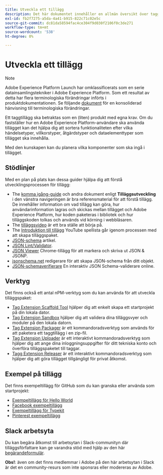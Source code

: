 ```yaml
---
title: Utveckla ett tillägg
description: Det här dokumentet innehåller en allmän översikt över tagghanteringsprocessen med länkar till ytterligare dokumentation för mer detaljerade processer.
exl-id: fb2f7275-a5da-4a41-b915-822c71c02e5c
source-git-commit: dc81da58594fac4ce304f9d030f2106f0c3de271
workflow-type: tm+mt
source-wordcount: '538'
ht-degree: 0%

---
```


# Utveckla ett tillägg

>[!NOTE]
>
>Adobe Experience Platform Launch har omklassificerats som en serie datainsamlingstekniker i Adobe Experience Platform. Som ett resultat av detta har flera terminologiska förändringar införts i produktdokumentationen. Se följande [dokument](../../term-updates.md) för en konsoliderad hänvisning till terminologiska förändringar.

Ett taggtillägg ska betraktas som en (liten) produkt med egna krav. Om du fastställer hur en Adobe Experience Platform-användare ska använda tillägget kan det hjälpa dig att sortera funktionaliteten efter vilka händelsetyper, villkorstyper, åtgärdstyper och dataelementtyper som tillägget ska innehålla.

Med den kunskapen kan du planera vilka komponenter som ska ingå i tillägget.

## Stödlinjer

Med en plan på plats kan dessa guider hjälpa dig att förstå utvecklingsprocessen för tillägg:

* The [komma igång-guide](../getting-started.md) och andra dokument enligt **Tilläggsutveckling** i den vänstra navigeringen är bra referensmaterial för att förstå tillägg. De innehåller information om vad tillägg kan göra, hur användarinformation lagras och skickas mellan tillägget och Adobe Experience Platform, hur koden paketeras i bibliotek och hur tilläggskoden tolkas och används vid körning i webbläsaren.
* The [tilläggsvideo](https://youtu.be/rxjtC9o4rl0) är ett bra ställe att börja på.
* The [Introduktion till tillägg](https://www.youtube.com/playlist?list=PLOdw8u2F8CIgynzKrPEwCPuDxzHW1WP5m) YouTube spellista går igenom processen med att skapa tilläggspaket.
* [JSON-schema](https://spacetelescope.github.io/understanding-json-schema/index.html#) artikel.
* [JSON Lint/Validator](https://jsonlint.com/).
* [JSON Viewer](https://chrome.google.com/webstore/detail/json-viewer/gbmdgpbipfallnflgajpaliibnhdgobh) Chrome-tillägg för att markera och skriva ut JSON &amp; JSONP.
* [jsonschema.net](https://jsonschema.net/#/editor) redigerare för att skapa JSON-schema från ditt objekt.
* [JSON-schemaverifierare](https://www.jsonschemavalidator.net) En interaktiv JSON Schema-validerare online.

## Verktyg

Det finns också ett antal nPM-verktyg som du kan använda för att utveckla tilläggspaket:

* [Tag Extension Scaffold Tool](https://www.npmjs.com/package/@adobe/reactor-scaffold) hjälper dig att enkelt skapa ett startprojekt på din lokala dator.
* [Tag Extension Sandbox](https://www.npmjs.com/package/@adobe/reactor-sandbox) hjälper dig att validera dina tilläggsvyer och moduler på den lokala datorn.
* [Tag Extension Packager](https://www.npmjs.com/package/@adobe/reactor-packager) är ett kommandoradsverktyg som används för att paketera ett taggtillägg i en zip-fil.
* [Tag Extension Uploader](https://www.npmjs.com/package/@adobe/reactor-uploader) är ett interaktivt kommandoradsverktyg som hjälper dig att ange dina inloggningsuppgifter för ditt tekniska konto och överföra tilläggspaketet till taggar.
* [Tagg Extension Releaser](https://www.npmjs.com/package/@adobe/reactor-releaser) är ett interaktivt kommandoradsverktyg som hjälper dig att göra tillägget tillgängligt för privat åtkomst.

## Exempel på tillägg

Det finns exempeltillägg för GitHub som du kan granska eller använda som startprojekt:

* [Exempeltillägg för Hello World](https://github.com/adobe/reactor-helloworld-extension)
* [Facebook exempeltillägg](https://github.com/Adobe-Marketing-Cloud-Activation/extension-facebookpixel)
* [Exempeltillägg för Typekit](https://github.com/jeffchasin/extension-typekit)
* [Pinterest exempeltillägg](https://github.com/jeffchasin/extension-pinterest)

## Slack arbetsyta

Du kan begära åtkomst till arbetsytan i Slack-communityn där tilläggsförfattare kan ge varandra stöd med hjälp av den här [begärandeformulär](https://docs.google.com/forms/d/e/1FAIpQLScq1m63YkDrRpvPLhzUqtfoleWiDDTTXZsSivIXRfFdlSMzpQ/viewform).

**Obs!**: även om det finns medlemmar i Adobe på den här arbetsytan i Slack är det en community-resurs som inte sponsras eller modereras av Adobe.
